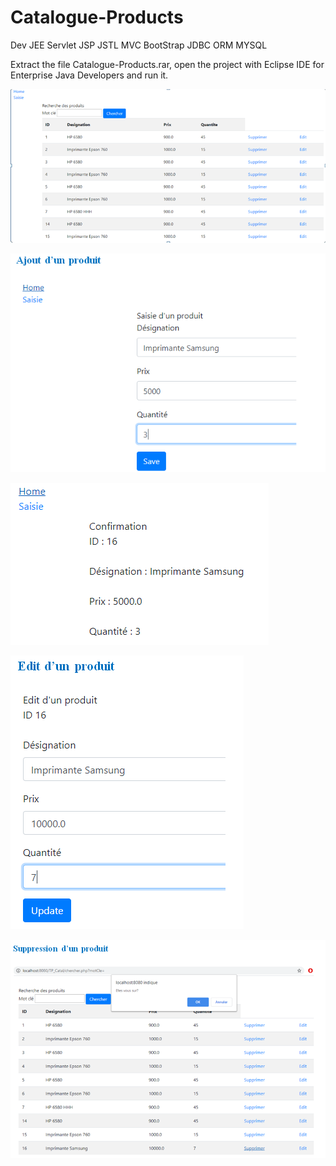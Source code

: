 # Catalogue-Products
Dev JEE Servlet JSP JSTL  MVC BootStrap  JDBC ORM MYSQL

Extract the file Catalogue-Products.rar, open the project with Eclipse IDE for Enterprise Java Developers and run it.

![Formulaire](Capture3.PNG)

![Formulaire](Capture4.PNG)

![Formulaire](Capture5.PNG)

![Formulaire](Capture6.PNG)

![Formulaire](Capture7.PNG)
